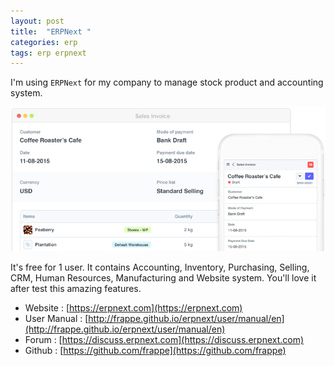 ```yaml
---
layout: post
title:  "ERPNext "
categories: erp
tags: erp erpnext
---
```


I'm using `ERPNext` for my company to manage stock product and accounting system.

[![ERPNext screenshot](/assets/img/erpnext.jpg)](/assets/img/erpnext.jpg)

It's free for 1 user. It contains Accounting, Inventory, Purchasing, Selling, CRM, Human Resources, Manufacturing and Website system. You'll love it after test this amazing features.

* Website : [https://erpnext.com](https://erpnext.com)
* User Manual : [http://frappe.github.io/erpnext/user/manual/en](http://frappe.github.io/erpnext/user/manual/en)
* Forum : [https://discuss.erpnext.com](https://discuss.erpnext.com)
* Github : [https://github.com/frappe](https://github.com/frappe)